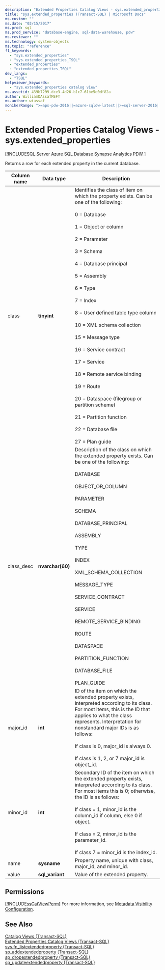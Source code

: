```yaml
---
description: "Extended Properties Catalog Views - sys.extended_properties"
title: "sys.extended_properties (Transact-SQL) | Microsoft Docs"
ms.custom: ""
ms.date: "03/15/2017"
ms.prod: sql
ms.prod_service: "database-engine, sql-data-warehouse, pdw"
ms.reviewer: ""
ms.technology: system-objects
ms.topic: "reference"
f1_keywords: 
  - "sys.extended_properties"
  - "sys.extended_properties_TSQL"
  - "extended_properties"
  - "extended_properties_TSQL"
dev_langs: 
  - "TSQL"
helpviewer_keywords: 
  - "sys.extended_properties catalog view"
ms.assetid: 439b7299-dce3-4d26-b1c7-61be5e0df82a
author: WilliamDAssafMSFT
ms.author: wiassaf
monikerRange: ">=aps-pdw-2016||=azure-sqldw-latest||>=sql-server-2016||>=sql-server-linux-2017||=azuresqldb-mi-current"
---
```

# Extended Properties Catalog Views - sys.extended_properties
[!INCLUDE[SQL Server Azure SQL Database Synapse Analytics PDW ](../../includes/applies-to-version/sql-asdb-asdbmi-asa-pdw.md)]

  Returns a row for each extended property in the current database.  
  
|Column name|Data type|Description|  
|-----------------|---------------|-----------------|  
|class|**tinyint**|Identifies the class of item on which the property exists. Can be one of the following:<br /><br /> 0 = Database<br /><br /> 1 = Object or column<br /><br /> 2 = Parameter<br /><br /> 3 = Schema<br /><br /> 4 = Database principal<br /><br /> 5 = Assembly<br /><br /> 6 = Type<br /><br /> 7 = Index<br /><br /> 8 = User defined table type column<br /><br /> 10 = XML schema collection<br /><br /> 15 = Message type<br /><br /> 16 = Service contract<br /><br /> 17 = Service<br /><br /> 18 = Remote service binding<br /><br /> 19 = Route<br /><br /> 20 = Dataspace (filegroup or partition scheme)<br /><br /> 21 = Partition function<br /><br /> 22 = Database file<br /><br /> 27 = Plan guide|  
|class_desc|**nvarchar(60)**|Description of the class on which the extended property exists. Can be one of the following:<br /><br /> DATABASE<br /><br /> OBJECT_OR_COLUMN<br /><br /> PARAMETER<br /><br /> SCHEMA<br /><br /> DATABASE_PRINCIPAL<br /><br /> ASSEMBLY<br /><br /> TYPE<br /><br /> INDEX<br /><br /> XML_SCHEMA_COLLECTION<br /><br /> MESSAGE_TYPE<br /><br /> SERVICE_CONTRACT<br /><br /> SERVICE<br /><br /> REMOTE_SERVICE_BINDING<br /><br /> ROUTE<br /><br /> DATASPACE<br /><br /> PARTITION_FUNCTION<br /><br /> DATABASE_FILE<br /><br /> PLAN_GUIDE|  
|major_id|**int**|ID of the item on which the extended property exists, interpreted according to its class. For most items, this is the ID that applies to what the class represents. Interpretation for nonstandard major IDs is as follows:<br /><br /> If class is 0, major_id is always 0.<br /><br /> If class is 1, 2, or 7 major_id is object_id.|  
|minor_id|**int**|Secondary ID of the item on which the extended property exists, interpreted according to its class. For most items this is 0; otherwise, the ID is as follows:<br /><br /> If class = 1, minor_id is the column_id if column, else 0 if object.<br /><br /> If class = 2, minor_id is the parameter_id.<br /><br /> If class 7 = minor_id is the index_id.|  
|name|**sysname**|Property name, unique with class, major_id, and minor_id.|  
|value|**sql_variant**|Value of the extended property.|  
  
## Permissions  
 [!INCLUDE[ssCatViewPerm](../../includes/sscatviewperm-md.md)] For more information, see [Metadata Visibility Configuration](../../relational-databases/security/metadata-visibility-configuration.md).  
  
## See Also  
 [Catalog Views &#40;Transact-SQL&#41;](../../relational-databases/system-catalog-views/catalog-views-transact-sql.md)   
 [Extended Properties Catalog Views &#40;Transact-SQL&#41;](./catalog-views-transact-sql.md)   
 [sys.fn_listextendedproperty &#40;Transact-SQL&#41;](../../relational-databases/system-functions/sys-fn-listextendedproperty-transact-sql.md)   
 [sp_addextendedproperty &#40;Transact-SQL&#41;](../../relational-databases/system-stored-procedures/sp-addextendedproperty-transact-sql.md)   
 [sp_dropextendedproperty &#40;Transact-SQL&#41;](../../relational-databases/system-stored-procedures/sp-dropextendedproperty-transact-sql.md)   
 [sp_updateextendedproperty &#40;Transact-SQL&#41;](../../relational-databases/system-stored-procedures/sp-updateextendedproperty-transact-sql.md)  
  
